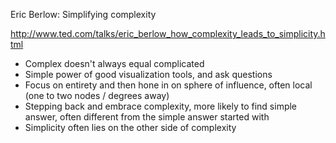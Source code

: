 Eric Berlow: Simplifying complexity

http://www.ted.com/talks/eric_berlow_how_complexity_leads_to_simplicity.html

+ Complex doesn't always equal complicated
+ Simple power of good visualization tools, and ask questions
+ Focus on entirety and then hone in on sphere of influence, often local (one to two nodes / degrees away)
+ Stepping back and embrace complexity, more likely to find simple answer, often different from the simple answer started with
+ Simplicity often lies on the other side of complexity
